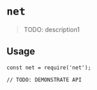 # `net`

> TODO: description1

## Usage

```
const net = require('net');

// TODO: DEMONSTRATE API
```
